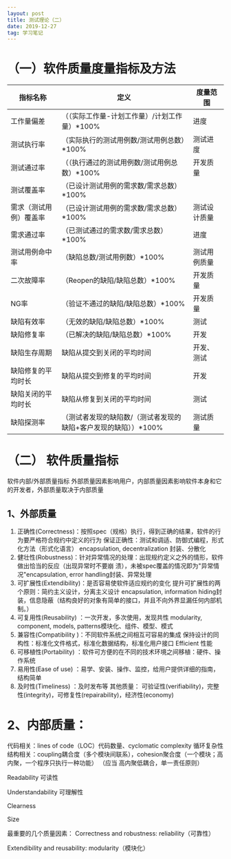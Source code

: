 ```yaml
---
layout: post
title: 测试理论（二）
date: 2019-12-27
tag: 学习笔记
---
```



# （一）软件质量度量指标及方法
|指标名称|定义|度量范围|
|--|--|--|
|工作量偏差  | （（实际工作量-计划工作量）/计划工作量）*100% |进度|
|测试执行率  | （实际执行的测试用例数/测试用例总数）*100% |测试进度|
|测试通过率  | （（执行通过的测试用例数/测试用例总数）*100% |开发质量|
|测试覆盖率	 |（已设计测试用例的需求数/需求总数）*100%	|
|需求（测试用例）覆盖率|	（已设计测试用例的需求数/需求总数）*100%	|测试设计质量|
|需求通过率	|（已测试通过的需求数/需求总数）*100%	|进度|
|测试用例命中率	|（缺陷总数/测试用例数）*100%|	测试用例质量|
|二次故障率	|（Reopen的缺陷/缺陷总数）*100%	|开发质量|
|NG率|	（验证不通过的缺陷/缺陷总数）*100%	|开发质量|
|缺陷有效率	|（无效的缺陷/缺陷总数）*100%	|测试|
|缺陷修复率|	（已解决的缺陷/缺陷总数）*100%	|开发|
|缺陷生存周期	|缺陷从提交到关闭的平均时间	|开发、测试|
|缺陷修复的平均时长|	缺陷从提交到修复的平均时间	|开发|
|缺陷关闭的平均时长|	缺陷从修复到关闭的平均时间	|测试|
|缺陷探测率|	（测试者发现的缺陷数/（测试者发现的缺陷+客户发现的缺陷））*100%	|测试质量|
# （二） 软件质量指标
软件内部/外部质量指标
外部质量因素影响用户，内部质量因素影响软件本身和它的开发者，外部质量取决于内部质量

## 1、外部质量

 1.  正确性(Correctness)：按照spec（规格）执行，得到正确的结果，软件的行为要严格符合规约中定义的行为
        保证正确性：测试和调适、防御式编程，形式化方法（形式化语言） encapsulation, decentralization
        封装、分散化
 2. 健壮性(Robustness)：针对异常情况的处理：出现规约定义之外的情形，软件做出恰当的反应（出现异常时不要崩  溃），未被spec覆盖的情况即为"异常情况"encapsulation, error handling封装、异常处理
 3.  可扩展性(Extendibility)：是否容易使软件适应规约的变化 提升可扩展性的两个原则：简约主义设计，分离主义设计 encapsulation, information hiding封装，信息隐蔽（结构良好的对象有简单的接口，并且不向外界显漏任何内部机制。）
 4. 可复用性(Reusability) ：一次开发，多次使用，发现共性
 modularity, component, models, patterns模块化、组件、模型、模式
 5. 兼容性(Compatibility )：不同软件系统之间相互可容易的集成 保持设计的同构性：标准化文件格式，标准化数据结构，标准化用户接口
    Efficient 性能
 6. 可移植性(Portability) ：软件可方便的在不同的技术环境之间移植：硬件、操作系统
 7. 易用性(Ease of use) ：易学、安装、操作、监控，给用户提供详细的指南，结构简单
 8. 及时性(Timeliness) ：及时发布等
其他质量： 可验证性(verifiability)，完整性(integrity)，可修复性(repairability)，经济性(economy)
# 2、内部质量：
代码相关：lines of code（LOC）代码数量、cyclomatic complexity 循环复杂性
结构相关：coupling耦合度（多个模块间联系），cohesion聚合度（一个模块；高内聚，一个程序只执行一种功能） （应当 高内聚低耦合，单一责任原则）

Readability 可读性

Understandability 可理解性

Clearness

Size

最重要的几个质量因素：
Correctness and robustness: reliability（可靠性）

Extendibility and reusability: modularity（模块化）
